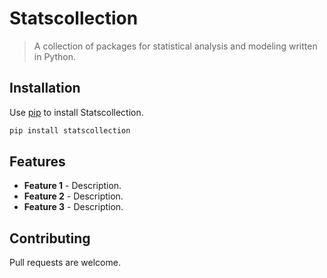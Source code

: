 # Statscollection

> A collection of packages for statistical analysis and modeling written in Python.

## Installation

Use [pip](https://pypi.org/project/statscollection/) to install Statscollection.

```bash
pip install statscollection
```

## Features

- **Feature 1** - Description.
- **Feature 2** - Description.
- **Feature 3** - Description.

## Contributing

Pull requests are welcome.